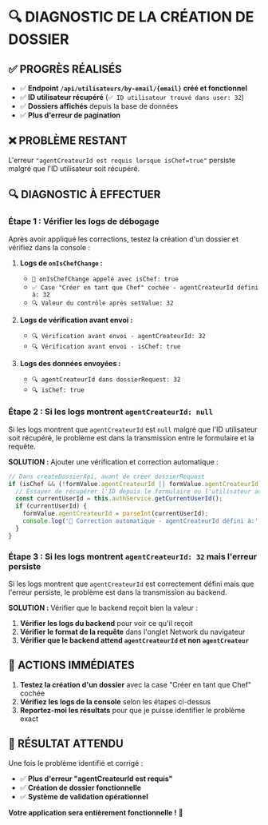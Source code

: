 # 🔍 DIAGNOSTIC DE LA CRÉATION DE DOSSIER

## ✅ **PROGRÈS RÉALISÉS**

- ✅ **Endpoint `/api/utilisateurs/by-email/{email}` créé et fonctionnel**
- ✅ **ID utilisateur récupéré** (`✅ ID utilisateur trouvé dans user: 32`)
- ✅ **Dossiers affichés** depuis la base de données
- ✅ **Plus d'erreur de pagination**

## ❌ **PROBLÈME RESTANT**

L'erreur `"agentCreateurId est requis lorsque isChef=true"` persiste malgré que l'ID utilisateur soit récupéré.

## 🔍 **DIAGNOSTIC À EFFECTUER**

### **Étape 1 : Vérifier les logs de débogage**

Après avoir appliqué les corrections, testez la création d'un dossier et vérifiez dans la console :

1. **Logs de `onIsChefChange` :**
   - `🔄 onIsChefChange appelé avec isChef: true`
   - `✅ Case "Créer en tant que Chef" cochée - agentCreateurId défini à: 32`
   - `🔍 Valeur du contrôle après setValue: 32`

2. **Logs de vérification avant envoi :**
   - `🔍 Vérification avant envoi - agentCreateurId: 32`
   - `🔍 Vérification avant envoi - isChef: true`

3. **Logs des données envoyées :**
   - `🔍 agentCreateurId dans dossierRequest: 32`
   - `🔍 isChef: true`

### **Étape 2 : Si les logs montrent `agentCreateurId: null`**

Si les logs montrent que `agentCreateurId` est `null` malgré que l'ID utilisateur soit récupéré, le problème est dans la transmission entre le formulaire et la requête.

**SOLUTION :** Ajouter une vérification et correction automatique :

```typescript
// Dans createDossierApi, avant de créer dossierRequest
if (isChef && (!formValue.agentCreateurId || formValue.agentCreateurId === null)) {
  // Essayer de récupérer l'ID depuis le formulaire ou l'utilisateur actuel
  const currentUserId = this.authService.getCurrentUserId();
  if (currentUserId) {
    formValue.agentCreateurId = parseInt(currentUserId);
    console.log('🔧 Correction automatique - agentCreateurId défini à:', formValue.agentCreateurId);
  }
}
```

### **Étape 3 : Si les logs montrent `agentCreateurId: 32` mais l'erreur persiste**

Si les logs montrent que `agentCreateurId` est correctement défini mais que l'erreur persiste, le problème est dans la transmission au backend.

**SOLUTION :** Vérifier que le backend reçoit bien la valeur :

1. **Vérifier les logs du backend** pour voir ce qu'il reçoit
2. **Vérifier le format de la requête** dans l'onglet Network du navigateur
3. **Vérifier que le backend attend `agentCreateurId` et non `agentCreateur`**

## 🎯 **ACTIONS IMMÉDIATES**

1. **Testez la création d'un dossier** avec la case "Créer en tant que Chef" cochée
2. **Vérifiez les logs de la console** selon les étapes ci-dessus
3. **Reportez-moi les résultats** pour que je puisse identifier le problème exact

## 🚀 **RÉSULTAT ATTENDU**

Une fois le problème identifié et corrigé :
- ✅ **Plus d'erreur "agentCreateurId est requis"**
- ✅ **Création de dossier fonctionnelle**
- ✅ **Système de validation opérationnel**

**Votre application sera entièrement fonctionnelle !** 🎉








